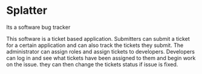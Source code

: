 Splatter
========

Its a software bug tracker

This software is a ticket based application.  Submitters can submit a ticket for a certain application and can also track the tickets they submit.  The administrator can assign roles and assign tickets to developers.  Developers can log in and see what tickets have been assigned to them and begin work on the issue.  they can then change the tickets status if issue is fixed.
